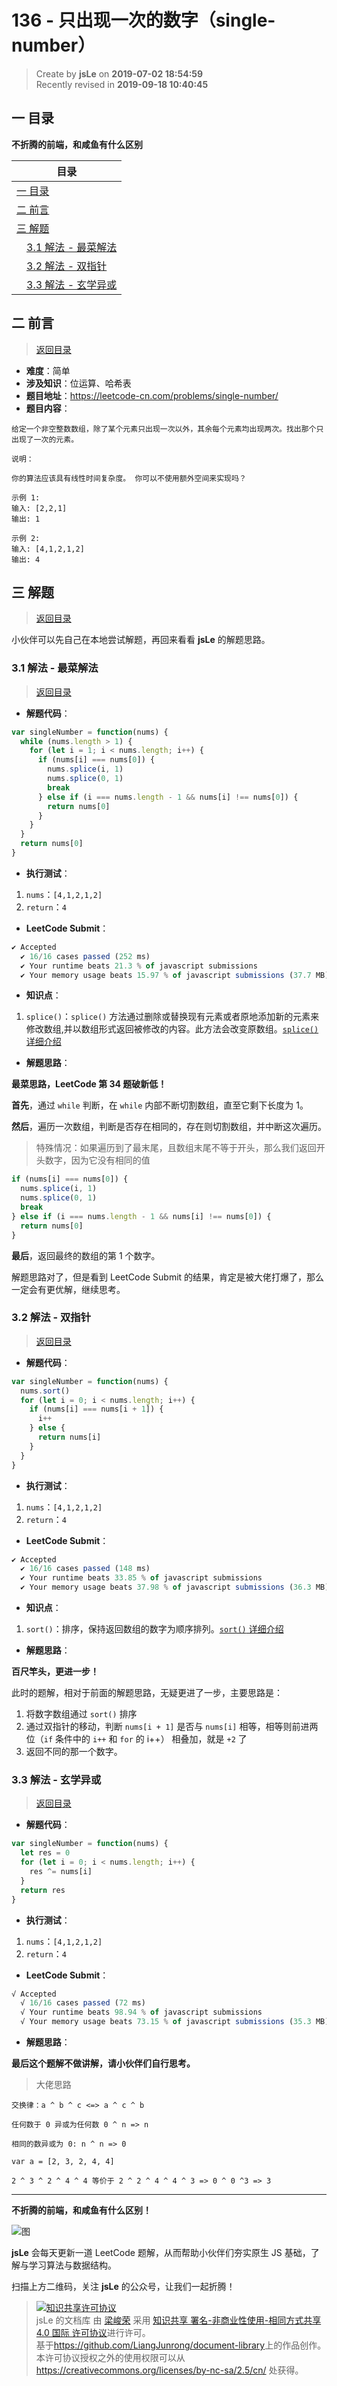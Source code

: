 # 136 - 只出现一次的数字（single-number）

> Create by **jsLe** on **2019-07-02 18:54:59**  
> Recently revised in **2019-09-18 10:40:45**

## <a name="chapter-one" id="chapter-one">一 目录</a>

**不折腾的前端，和咸鱼有什么区别**

| 目录                                                                                     |
| ---------------------------------------------------------------------------------------- |
| [一 目录](#chapter-one)                                                                  |
| <a name="catalog-chapter-two" id="catalog-chapter-two"></a>[二 前言](#chapter-two)       |
| <a name="catalog-chapter-three" id="catalog-chapter-three"></a>[三 解题](#chapter-three) |
| &emsp;[3.1 解法 - 最菜解法](#chapter-three-one)                                          |
| &emsp;[3.2 解法 - 双指针](#chapter-three-two)                                            |
| &emsp;[3.3 解法 - 玄学异或](#chapter-three-three)                                        |

## <a name="chapter-two" id="chapter-two">二 前言</a>

> [返回目录](#chapter-one)

- **难度**：简单
- **涉及知识**：位运算、哈希表
- **题目地址**：https://leetcode-cn.com/problems/single-number/
- **题目内容**：

```
给定一个非空整数数组，除了某个元素只出现一次以外，其余每个元素均出现两次。找出那个只出现了一次的元素。

说明：

你的算法应该具有线性时间复杂度。 你可以不使用额外空间来实现吗？

示例 1:
输入: [2,2,1]
输出: 1

示例 2:
输入: [4,1,2,1,2]
输出: 4
```

## <a name="chapter-three" id="chapter-three">三 解题</a>

> [返回目录](#chapter-one)

小伙伴可以先自己在本地尝试解题，再回来看看 **jsLe** 的解题思路。

### <a name="chapter-three-one" id="chapter-three-one">3.1 解法 - 最菜解法</a>

> [返回目录](#chapter-one)

- **解题代码**：

```js
var singleNumber = function(nums) {
  while (nums.length > 1) {
    for (let i = 1; i < nums.length; i++) {
      if (nums[i] === nums[0]) {
        nums.splice(i, 1)
        nums.splice(0, 1)
        break
      } else if (i === nums.length - 1 && nums[i] !== nums[0]) {
        return nums[0]
      }
    }
  }
  return nums[0]
}
```

- **执行测试**：

1. `nums`：`[4,1,2,1,2]`
2. `return`：`4`

- **LeetCode Submit**：

```js
✔ Accepted
  ✔ 16/16 cases passed (252 ms)
  ✔ Your runtime beats 21.3 % of javascript submissions
  ✔ Your memory usage beats 15.97 % of javascript submissions (37.7 MB)
```

- **知识点**：

1. `splice()`：`splice()` 方法通过删除或替换现有元素或者原地添加新的元素来修改数组,并以数组形式返回被修改的内容。此方法会改变原数组。[`splice()` 详细介绍](https://github.com/LiangJunrong/document-library/blob/master/JavaScript-library/JavaScript/%E5%86%85%E7%BD%AE%E5%AF%B9%E8%B1%A1/Array/splice.md)

- **解题思路**：

**最菜思路，LeetCode 第 34 题破新低！**

**首先**，通过 `while` 判断，在 `while` 内部不断切割数组，直至它剩下长度为 1。

**然后**，遍历一次数组，判断是否存在相同的，存在则切割数组，并中断这次遍历。

> 特殊情况：如果遍历到了最末尾，且数组末尾不等于开头，那么我们返回开头数字，因为它没有相同的值

```js
if (nums[i] === nums[0]) {
  nums.splice(i, 1)
  nums.splice(0, 1)
  break
} else if (i === nums.length - 1 && nums[i] !== nums[0]) {
  return nums[0]
}
```

**最后**，返回最终的数组的第 1 个数字。

解题思路对了，但是看到 LeetCode Submit 的结果，肯定是被大佬打爆了，那么一定会有更优解，继续思考。

### <a name="chapter-three-two" id="chapter-three-two">3.2 解法 - 双指针</a>

> [返回目录](#chapter-one)

- **解题代码**：

```js
var singleNumber = function(nums) {
  nums.sort()
  for (let i = 0; i < nums.length; i++) {
    if (nums[i] === nums[i + 1]) {
      i++
    } else {
      return nums[i]
    }
  }
}
```

- **执行测试**：

1. `nums`：`[4,1,2,1,2]`
2. `return`：`4`

- **LeetCode Submit**：

```js
✔ Accepted
  ✔ 16/16 cases passed (148 ms)
  ✔ Your runtime beats 33.85 % of javascript submissions
  ✔ Your memory usage beats 37.98 % of javascript submissions (36.3 MB)
```

- **知识点**：

1. `sort()`：排序，保持返回数组的数字为顺序排列。[`sort()` 详细介绍](https://github.com/LiangJunrong/document-library/blob/master/JavaScript-library/JavaScript/%E5%86%85%E7%BD%AE%E5%AF%B9%E8%B1%A1/Array/sort.md)

- **解题思路**：

**百尺竿头，更进一步！**

此时的题解，相对于前面的解题思路，无疑更进了一步，主要思路是：

1. 将数字数组通过 `sort()` 排序
2. 通过双指针的移动，判断 `nums[i + 1]` 是否与 `nums[i]` 相等，相等则前进两位（`if` 条件中的 `i++` 和 `for` 的 i++） 相叠加，就是 `+2` 了
3. 返回不同的那一个数字。

### <a name="chapter-three-three" id="chapter-three-three">3.3 解法 - 玄学异或</a>

> [返回目录](#chapter-one)

- **解题代码**：

```js
var singleNumber = function(nums) {
  let res = 0
  for (let i = 0; i < nums.length; i++) {
    res ^= nums[i]
  }
  return res
}
```

- **执行测试**：

1. `nums`：`[4,1,2,1,2]`
2. `return`：`4`

- **LeetCode Submit**：

```js
√ Accepted
  √ 16/16 cases passed (72 ms)
  √ Your runtime beats 98.94 % of javascript submissions
  √ Your memory usage beats 73.15 % of javascript submissions (35.3 MB)
```

- **解题思路**：

**最后这个题解不做讲解，请小伙伴们自行思考。**

> 大佬思路

```
交换律：a ^ b ^ c <=> a ^ c ^ b

任何数于 0 异或为任何数 0 ^ n => n

相同的数异或为 0: n ^ n => 0

var a = [2, 3, 2, 4, 4]

2 ^ 3 ^ 2 ^ 4 ^ 4 等价于 2 ^ 2 ^ 4 ^ 4 ^ 3 => 0 ^ 0 ^3 => 3
```

---

**不折腾的前端，和咸鱼有什么区别！**

![图](../../../public-repertory/img/z-small-wechat-public-address.jpg)

**jsLe** 会每天更新一道 LeetCode 题解，从而帮助小伙伴们夯实原生 JS 基础，了解与学习算法与数据结构。

扫描上方二维码，关注 **jsLe** 的公众号，让我们一起折腾！

> <a rel="license" href="http://creativecommons.org/licenses/by-nc-sa/4.0/"><img alt="知识共享许可协议" style="border-width:0" src="https://i.creativecommons.org/l/by-nc-sa/4.0/88x31.png" /></a><br /><span xmlns:dct="http://purl.org/dc/terms/" property="dct:title">jsLe 的文档库</span> 由 <a xmlns:cc="http://creativecommons.org/ns#" href="https://github.com/LiangJunrong/document-library" property="cc:attributionName" rel="cc:attributionURL">梁峻荣</a> 采用 <a rel="license" href="http://creativecommons.org/licenses/by-nc-sa/4.0/">知识共享 署名-非商业性使用-相同方式共享 4.0 国际 许可协议</a>进行许可。<br />基于<a xmlns:dct="http://purl.org/dc/terms/" href="https://github.com/LiangJunrong/document-library" rel="dct:source">https://github.com/LiangJunrong/document-library</a>上的作品创作。<br />本许可协议授权之外的使用权限可以从 <a xmlns:cc="http://creativecommons.org/ns#" href="https://creativecommons.org/licenses/by-nc-sa/2.5/cn/" rel="cc:morePermissions">https://creativecommons.org/licenses/by-nc-sa/2.5/cn/</a> 处获得。
